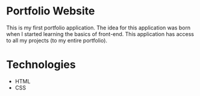 # Portfolio Website

This is my first portfolio application. The idea for this application was born when I started learning the basics of front-end. This application has access to all my projects (to my entire portfolio).

# Technologies

- HTML
- CSS

